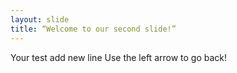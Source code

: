 ```yaml
---
layout: slide
title: “Welcome to our second slide!”
---
```

Your test add new line
Use the left arrow to go back!
